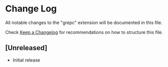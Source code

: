 # Change Log

All notable changes to the "grepc" extension will be documented in this file.

Check [Keep a Changelog](http://keepachangelog.com/) for recommendations on how to structure this file.

## [Unreleased]

- Initial release